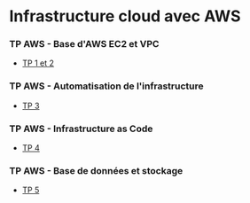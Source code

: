 
# Infrastructure cloud avec AWS


### TP AWS - Base d'AWS EC2 et VPC

- [TP 1 et 2](./Part1.md)

### TP AWS - Automatisation de l'infrastructure

- [TP 3](./Part2.md)

### TP AWS - Infrastructure as Code

- [TP 4](./Part3.md)

### TP AWS - Base de données et stockage

- [TP 5](./Part4.md)

